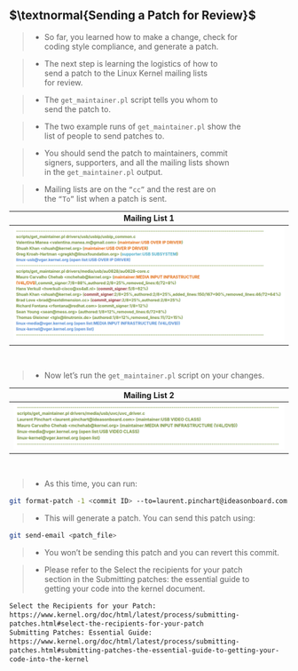 ## $\textnormal{Sending a Patch for Review}$

> - So far, you learned how to make a change, check for <br />
    coding style compliance, and generate a patch.

> - The next step is learning the logistics of how to <br />
    send a patch to the Linux Kernel mailing lists <br />
    for review.

> - The `get_maintainer.pl` script tells you whom to <br />
    send the patch to.

> - The two example runs of `get_maintainer.pl` show the <br />
    list of people to send patches to.

> - You should send the patch to maintainers, commit <br />
    signers, supporters, and all the mailing lists shown <br />
    in the `get_maintainer.pl` output.

> - Mailing lists are on the `“cc”` and the rest are on <br />
    the `“To”` list when a patch is sent.

| Mailing List 1 |
| -------------- |
| ![mailing-list-1](./images/01-mailing-lists.png) |

<br />

> - Now let’s run the `get_maintainer.pl` script on your changes.

| Mailing List 2 |
| -------------- |
| ![mailing-list-2](./images/02-mailing-lists-2.png) |

<br />

> - As this time, you can run:

```sh
git format-patch -1 <commit ID> --to=laurent.pinchart@ideasonboard.com --to=mchehab@kernel.org --cc=linux-media@vger.kernel.org --cc=linux-kernel@vger.kernel.org
```

> - This will generate a patch. You can send this patch using:

```sh
git send-email <patch_file>
```

> - You won’t be sending this patch and you can revert this commit.

> - Please refer to the Select the recipients for your patch <br />
    section in the Submitting patches: the essential guide to <br />
    getting your code into the kernel document.

```plaintext
Select the Recipients for your Patch: https://www.kernel.org/doc/html/latest/process/submitting-patches.html#select-the-recipients-for-your-patch
Submitting Patches: Essential Guide: https://www.kernel.org/doc/html/latest/process/submitting-patches.html#submitting-patches-the-essential-guide-to-getting-your-code-into-the-kernel
```
